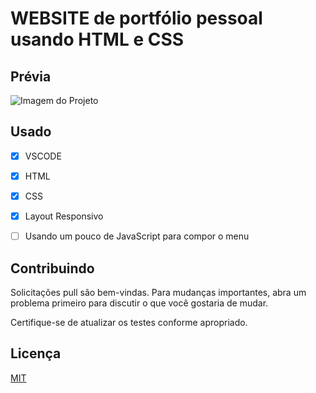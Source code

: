 # WEBSITE de portfólio pessoal usando HTML e CSS


## Prévia


<img src="./img/img.gif" alt="Imagem do Projeto">



## Usado
- [x] VSCODE
- [x] HTML
- [x] CSS
- [x] Layout Responsivo
- [ ] Usando um pouco de JavaScript para compor o menu



## Contribuindo
Solicitações pull são bem-vindas. Para mudanças importantes, abra um problema primeiro para discutir o que você gostaria de mudar.

Certifique-se de atualizar os testes conforme apropriado.


## Licença
[MIT](https://choosealicense.com/licenses/mit/)